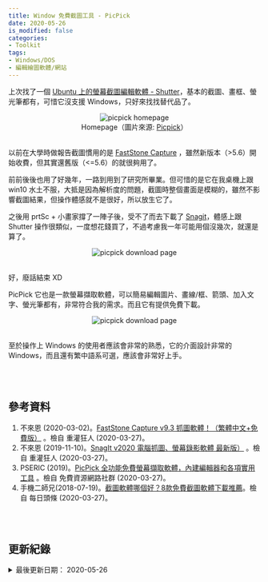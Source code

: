 ```yaml
---
title: Window 免費截圖工具 - PicPick
date: 2020-05-26
is_modified: false
categories:
- Toolkit
tags:
- Windows/DOS
- 編輯繪圖軟體/網站
--- 
```


上次找了一個 [Ubuntu 上的螢幕截圖編輯軟體 - Shutter](/Shutter-A-Screenshot-Editor-on-Ubuntu)，基本的截圖、畫框、螢光筆都有，可惜它沒支援 Windows，只好來找找替代品了。

<!--more-->

<center> <img src="https://i.imgur.com/7Vg8auj.png" alt="picpick homepage"></center>
<center class="imgtext">Homepage（圖片來源: <a href="https://picpick.app/zh-tw/" class="imgtext">Picpick</a>）</center>
 
<br>

以前在大學時做報告截圖慣用的是 [FastStone Capture](https://www.faststone.org/FSCaptureDetail.htm) ，雖然新版本（>5.6）開始收費，但其實還舊版（<=5.6）的就很夠用了。

前前後後也用了好幾年，一路到用到了研究所畢業。但可惜的是它在我桌機上跟 win10 水土不服，大抵是因為解析度的問題，截圖時整個畫面是模糊的，雖然不影響截圖結果，但操作體感就不是很好，所以放生它了。

之後用 prtSc + 小畫家撐了一陣子後，受不了而去下載了 [Snagit](https://www.techsmith.com/download/snagit/)，體感上跟 Shutter 操作很類似，一度想花錢買了，不過考慮我一年可能用個沒幾次，就還是算了。

<center> <img src="https://i.imgur.com/LP7aUck.png" alt="picpick download page"></center>

<br> 

好，廢話結束 XD

PicPick 它也是一款螢幕擷取軟體，可以簡易編輯圖片、畫線/框、箭頭、加入文字、螢光筆都有，非常符合我的需求。而且它有提供免費下載。

<center> <img src="https://i.imgur.com/ZGdG3co.png" alt="picpick download page"></center>
<br> 

至於操作上 Windows 的使用者應該會非常的熟悉，它的介面設計非常的 Windows，而且還有繁中語系可選，應該會非常好上手。

<br><br> 

## 參考資料 
1. 不來恩 (2020-03-02)。[FastStone Capture v9.3 抓圖軟體！（繁體中文+免費版）](https://briian.com/5713/) 。檢自 重灌狂人 (2020-03-27)。
2. 不來恩 (2019-11-10)。[SnagIt v2020 電腦抓圖、螢幕錄影軟體 最新版）](https://briian.com/119/) 。檢自 重灌狂人 (2020-03-27)。
3. PSERIC (2019)。[PicPick 全功能免費螢幕擷取軟體，內建編輯器和各項實用工具](https://free.com.tw/picpick/) 。檢自 免費資源網路社群 (2020-03-27)。
4. 手機二師兄(2018-07-19)。[截圖軟體哪個好？8款免費截圖軟體下載推薦](https://kknews.cc/zh-tw/digital/2l8488r.html)。檢自 每日頭條 (2020-03-27)。

<br><br> 

## 更新紀錄
<details>
  <summary>最後更新日期： 2020-05-26</summary>
  <ul class="timestamp">
    　<li>2020-05-26 發布</li>
    　<li>2020-03-27 完稿</li>
  </ul>
</details>